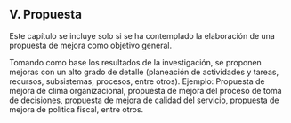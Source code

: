 ## V. Propuesta

Este capítulo se incluye solo si se ha contemplado la elaboración de una propuesta de 
mejora como objetivo general. 

Tomando como base los resultados de la investigación, se proponen mejoras con un alto 
grado de detalle (planeación de actividades y tareas, recursos, subsistemas, procesos, 
entre otros). Ejemplo: Propuesta de mejora de clima organizacional, propuesta de mejora 
del proceso de toma de decisiones, propuesta de mejora de calidad del servicio, 
propuesta de mejora de política fiscal, entre otros.
